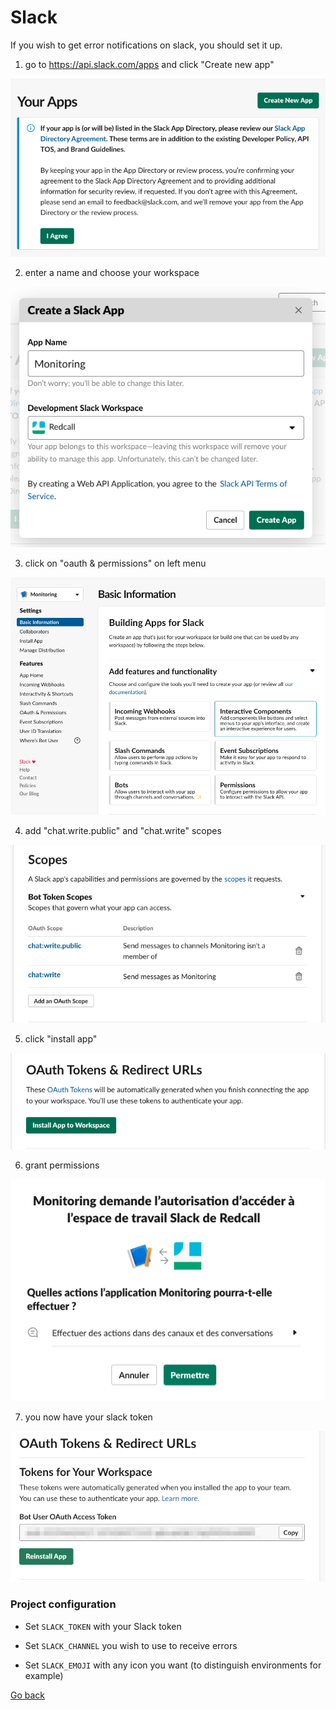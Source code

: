 # Slack

If you wish to get error notifications on slack, you should set it up.

1) go to https://api.slack.com/apps and click "Create new app"

![Screenshot](13/13-1.png)

2) enter a name and choose your workspace

![Screenshot](13/13-2.png)

3) click on "oauth & permissions" on left menu

![Screenshot](13/13-3.png)

4) add "chat.write.public" and "chat.write" scopes 

![Screenshot](13/13-4.png)

5) click "install app" 

![Screenshot](13/13-5.png)

6) grant permissions

![Screenshot](13/13-6.png)

7) you now have your slack token 

![Screenshot](13/13-7.png)

### Project configuration

- Set `SLACK_TOKEN` with your Slack token

- Set `SLACK_CHANNEL` you wish to use to receive errors

- Set `SLACK_EMOJI` with any icon you want (to distinguish environments for example)

[Go back](../../README.md)
